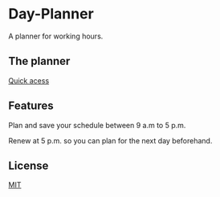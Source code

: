 # Day-Planner

A planner for working hours.

## The planner

[Quick acess](https://fzl666.github.io/Day-Planner/)

## Features

Plan and save your schedule between 9 a.m to 5 p.m.

Renew at 5 p.m. so you can plan for the next day beforehand.


## License
[MIT](https://choosealicense.com/licenses/mit/)
